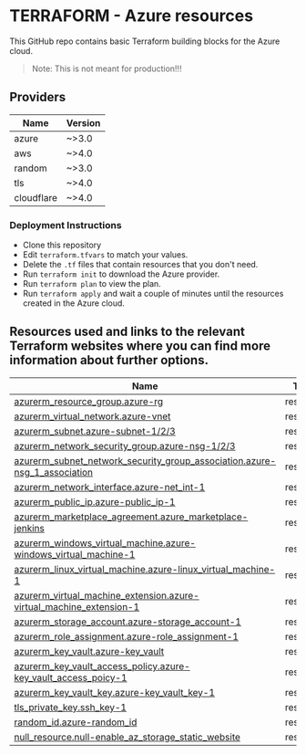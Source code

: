 # TERRAFORM - Azure resources

This GitHub repo contains basic Terraform building blocks for the Azure cloud. 

>Note: This is not meant for production!!!


## Providers

| Name | Version |
|------|---------|
| azure | ~>3.0 |
| aws | ~>4.0 |
| random | ~>3.0 |
| tls | ~>4.0 |
| cloudflare | ~>4.0 |


### Deployment Instructions
* Clone this repository
* Edit ```terraform.tfvars``` to match your values.
* Delete the ```.tf``` files that contain resources that you don't need.
* Run ```terraform init``` to download the Azure provider.
* Run ```terraform plan``` to view the plan.
* Run ```terraform apply``` and wait a couple of minutes until the resources created in the Azure cloud.


## Resources used and links to the relevant Terraform websites where you can find more information about further options.

| Name | Type |
|------|------|
| [azurerm_resource_group.azure-rg](https://registry.terraform.io/providers/hashicorp/azurerm/latest/docs/resources/resource_group) | resource |
| [azurerm_virtual_network.azure-vnet](https://registry.terraform.io/providers/hashicorp/azurerm/latest/docs/resources/virtual_network) | resource |
| [azurerm_subnet.azure-subnet-1/2/3](https://registry.terraform.io/providers/hashicorp/azurerm/latest/docs/resources/subnet) | resource |
| [azurerm_network_security_group.azure-nsg-1/2/3](https://registry.terraform.io/providers/hashicorp/azurerm/latest/docs/resources/network_security_group) | resource |
| [azurerm_subnet_network_security_group_association.azure-nsg_1_association](https://registry.terraform.io/providers/hashicorp/azurerm/latest/docs/resources/subnet_network_security_group_association) | resource |
| [azurerm_network_interface.azure-net_int-1](https://registry.terraform.io/providers/hashicorp/azurerm/latest/docs/resources/network_interface) | resource |
| [azurerm_public_ip.azure-public_ip-1](https://registry.terraform.io/providers/hashicorp/azurerm/latest/docs/resources/public_ip) | resource |
| [azurerm_marketplace_agreement.azure_marketplace-jenkins](https://registry.terraform.io/providers/hashicorp/azurerm/latest/docs/resources/marketplace_agreement) | resource |
| [azurerm_windows_virtual_machine.azure-windows_virtual_machine-1](https://registry.terraform.io/providers/hashicorp/azurerm/latest/docs/resources/windows_virtual_machine) | resource |
| [azurerm_linux_virtual_machine.azure-linux_virtual_machine-1](https://registry.terraform.io/providers/hashicorp/azurerm/latest/docs/resources/linux_virtual_machine) | resource |
| [azurerm_virtual_machine_extension.azure-virtual_machine_extension-1](https://registry.terraform.io/providers/hashicorp/azurerm/latest/docs/resources/virtual_machine_extension) | resource |
| [azurerm_storage_account.azure-storage_account-1](https://registry.terraform.io/providers/hashicorp/azurerm/latest/docs/resources/storage_account) | resource |
| [azurerm_role_assignment.azure-role_assignment-1](https://registry.terraform.io/providers/hashicorp/azurerm/latest/docs/resources/role_assignment) | resource |
| [azurerm_key_vault.azure-key_vault](https://registry.terraform.io/providers/hashicorp/azurerm/latest/docs/resources/key_vault) | resource |
| [azurerm_key_vault_access_policy.azure-key_vault_access_poicy-1](https://registry.terraform.io/providers/hashicorp/azurerm/latest/docs/resources/key_vault_access_policy) | resource |
| [azurerm_key_vault_key.azure-key_vault_key-1](https://registry.terraform.io/providers/hashicorp/azurerm/latest/docs/resources/key_vault_key) | resource |
| [tls_private_key.ssh_key-1](https://registry.terraform.io/providers/hashicorp/tls/latest/docs/resources/private_key) | resource |
| [random_id.azure-random_id](https://registry.terraform.io/providers/hashicorp/random/latest/docs/resources/id) | resource |
| [null_resource.null-enable_az_storage_static_website](https://registry.terraform.io/providers/hashicorp/null/latest/docs/resources/resource) | resource |
